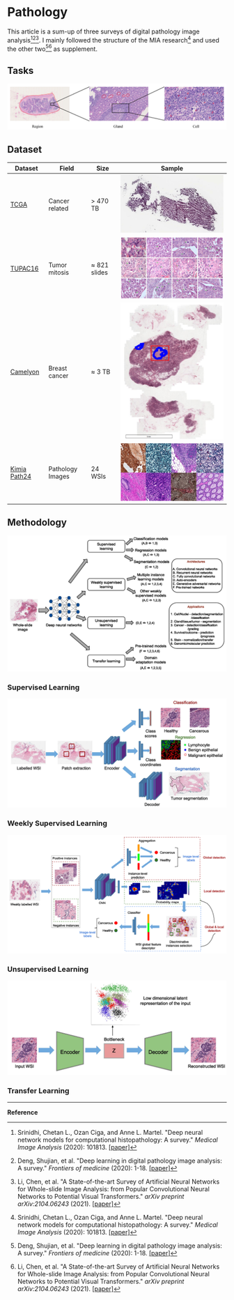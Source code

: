 # Pathology

This article is a sum-up of three surveys of digital pathology image analysis[^1][^2][^3]. I mainly followed the structure of the MIA research[^1] and used the other two[^2][^3] as supplement.



## Tasks









![image-20210922172744898](imgs/image-20210922172744898.png)

## Dataset

| Dataset                                                      | Field            | Size         | Sample                                                       |
| ------------------------------------------------------------ | ---------------- | ------------ | ------------------------------------------------------------ |
| [TCGA](https://www.cancer.gov/about-nci/organization/ccg/research/structural-genomics/tcga/using-tcga) | Cancer related   | > 470 TB     | ![image-20210923155258152](imgs/image-20210923155258152.png) |
| [TUPAC16](https://tupac.grand-challenge.org/Dataset/)        | Tumor mitosis    | ≈ 821 slides | ![image-20210923155853306](imgs/image-20210923155853306.png) |
| [Camelyon](https://camelyon17.grand-challenge.org/Data/)     | Breast cancer    | ≈ 3 TB       | ![image-20210923160158270](imgs/image-20210923160158270.png) |
| [Kimia Path24](https://kimialab.uwaterloo.ca/kimia/index.php/pathology-images-kimia-path24/) | Pathology Images | 24 WSIs      | ![image-20210923155839690](imgs/image-20210923155839690.png) |







## Methodology

![image-20210922172310509](imgs/image-20210922172310509.png)

### Supervised Learning

![image-20210922172542275](imgs/image-20210922172542275.png)

### Weekly Supervised Learning

![image-20210922172625620](imgs/image-20210922172625620.png)

### Unsupervised Learning

![image-20210922172648473](imgs/image-20210922172648473.png)

### Transfer Learning









---

**Reference**

[^1]: Srinidhi, Chetan L., Ozan Ciga, and Anne L. Martel. "Deep neural network models for computational histopathology: A survey." *Medical Image Analysis* (2020): 101813. [[paper]](https://arxiv.org/pdf/1912.12378.pdf)

[^2]: Deng, Shujian, et al. "Deep learning in digital pathology image analysis: A survey." *Frontiers of medicine* (2020): 1-18. [[paper]](https://journal.hep.com.cn/fmd/EN/article/downloadArticleFile.do?attachType=PDF&id=27600)

[^3]: Li, Chen, et al. "A State-of-the-art Survey of Artificial Neural Networks for Whole-slide Image Analysis: from Popular Convolutional Neural Networks to Potential Visual Transformers." *arXiv preprint arXiv:2104.06243* (2021). [[paper]](https://arxiv.org/pdf/2104.06243.pdf)


